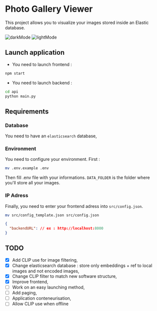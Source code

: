# Photo Gallery Viewer

This project allows you to visualize your images stored inside an Elastic database.

![darkMode](./media/dark.png)
![lightMode](./media/light.png)

## Launch application

- You need to launch frontend :

```bash
npm start
```

- You need to launch backend :

```bash
cd api
python main.py
```

## Requirements

### Database

You need to have an `elasticsearch` database,

### Environment

You need to configure your environment.
First :

```bash
mv .env.example .env
```

Then fill .env file with your informations.
`DATA_FOLDER` is the folder where you'll store all your images.

### IP Adress

Finally, you need to enter your frontend adress into `src/config.json`.

```bash
mv src/config_template.json src/config.json
```

```json
{
  "backendURL": // ex : http://localhost:8000
}
```

## TODO

- [x] Add CLIP use for image filtering,
- [x] Change elasticsearch database : store only embeddings + ref to local images and not encoded images,
- [x] Change CLIP filter to match new software structure,
- [x] Improve frontend,
- [ ] Work on an easy launching method,
- [ ] Add paging,
- [ ] Application conteneurisation,
- [ ] Allow CLIP use when offline
